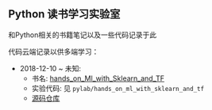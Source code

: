 ## Python 读书学习实验室

和Python相关的书籍笔记以及一些代码记录于此

代码云端记录以供多端学习：

- 2018-12-10 ~ 未知:
    - 书名: [hands_on_Ml_with_Sklearn_and_TF](https://github.com/apachecn/hands_on_Ml_with_Sklearn_and_TF)
    - 实验代码: 见 `pylab/hands_on_ml_with_sklearn_and_tf`
    - [源码仓库](https://github.com/ageron/handson-ml)